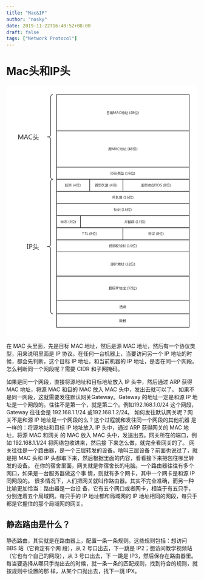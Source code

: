 ```yaml
---
title: "Mac&IP"
author: "nosky"
date: 2019-11-22T16:40:52+08:00
draft: false
tags: ["Network Protocol"]
---
```


# Mac头和IP头

![img](/posts/networkProtocol-geektime/Mac&IP.assets/798467df661ecf5632d67b9c58bc53fc.jpg)

在 MAC 头里面，先是目标 MAC 地址，然后是源 MAC 地址，然后有一个协议类型，用来说明里面是
IP 协议。在任何一台机器上，当要访问另一个 IP 地址的时候，都会先判断，这个目标 IP 地址，和当前机器的 IP
地址，是否在同一个网段。怎么判断同一个网段呢？需要 CIDR 和子网掩码。

如果是同一个网段，直接将源地址和目标地址放入 IP 头中，然后通过 ARP 获得 MAC 地址，将源 MAC 和目的 MAC 放入 MAC 头中，发出去就可以了。
如果不是同一网段，这就需要发往默认网关Gateway。Gateway 的地址一定是和源 IP 地址是一个网段的。往往不是第一个，就是第二个。例如192.168.1.0/24 这个网段，Gateway 往往会是 192.168.1.1/24 或192.168.1.2/24。
如何发往默认网关呢？网关不是和源 IP 地址是一个网段的么？这个过程就和发往同一个网段的其他机器
是一样的：将源地址和目标 IP 地址放入 IP 头中，通过 ARP 获得网关的 MAC 地址，将源 MAC 和网关
的 MAC 放入 MAC 头中，发送出去。网关所在的端口，例如 192.168.1.1/24 将网络包收进来，然后接
下来怎么做，就完全看网关的了。
网关往往是一个路由器，是一个三层转发的设备。啥叫三层设备？前面也说过了，就是把 MAC 头和 IP
头都取下来，然后根据里面的内容，看看接下来把包往哪里转发的设备。
在你的宿舍里面，网关就是你宿舍长的电脑。一个路由器往往有多个网口，如果是一台服务器做这个事
情，则就有多个网卡，其中一个网卡是和源 IP 同网段的。
很多情况下，人们把网关就叫作路由器。其实不完全准确，而另一种比喻更加恰当：路由器是一台设
备，它有五个网口或者网卡，相当于有五只手，分别连着五个局域网。每只手的 IP 地址都和局域网的 IP
地址相同的网段，每只手都是它握住的那个局域网的网关。

## 静态路由是什么？

静态路由，其实就是在路由器上，配置一条一条规则。这些规则包括：想访问 BBS 站（它肯定有个网
段），从 2 号口出去，下一跳是 IP2；想访问教学视频站（它也有个自己的网段），从 3 号口出去，下
一跳是 IP3，然后保存在路由器里。
每当要选择从哪只手抛出去的时候，就一条一条的匹配规则，找到符合的规则，就按规则中设置的那
样，从某个口抛出去，找下一跳 IPX。